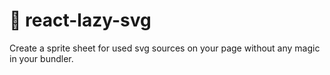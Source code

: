 # 🦥 react-lazy-svg

Create a sprite sheet for used svg sources on your page without any magic in your bundler.
